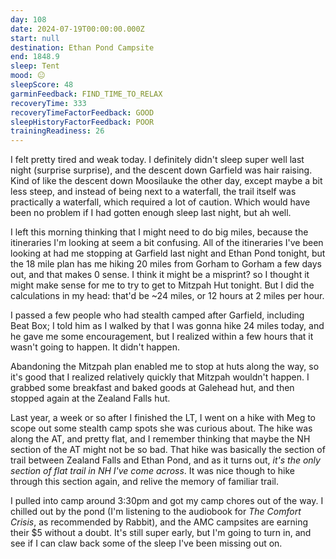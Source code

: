```yaml
---
day: 108
date: 2024-07-19T00:00:00.000Z
start: null
destination: Ethan Pond Campsite
end: 1848.9
sleep: Tent
mood: 😐
sleepScore: 48
garminFeedback: FIND_TIME_TO_RELAX
recoveryTime: 333
recoveryTimeFactorFeedback: GOOD
sleepHistoryFactorFeedback: POOR
trainingReadiness: 26
---
```

I felt pretty tired and weak today. I definitely didn't sleep super well last night (surprise surprise), and the descent down Garfield was hair raising. Kind of like the descent down Moosilauke the other day, except maybe a bit less steep, and instead of being next to a waterfall, the trail itself was practically a waterfall, which required a lot of caution. Which would have been no problem if I had gotten enough sleep last night, but ah well.

I left this morning thinking that I might need to do big miles, because the itineraries I'm looking at seem a bit confusing. All of the itineraries I've been looking at had me stopping at Garfield last night and Ethan Pond tonight, but the 18 mile plan has me hiking 20 miles from Gorham to Gorham a few days out, and that makes 0 sense. I think it might be a misprint? so I thought it might make sense for me to try to get to Mitzpah Hut tonight. But I did the calculations in my head: that'd be ~24 miles, or 12 hours at 2 miles per hour.

I passed a few people who had stealth camped after Garfield, including Beat Box; I told him as I walked by that I was gonna hike 24 miles today, and he gave me some encouragement, but I realized within a few hours that it wasn't going to happen. It didn't happen.

Abandoning the Mitzpah plan enabled me to stop at huts along the way, so it's good that I realized relatively quickly that Mitzpah wouldn't happen. I grabbed some breakfast and baked goods at Galehead hut, and then stopped again at the Zealand Falls hut.

Last year, a week or so after I finished the LT, I went on a hike with Meg to scope out some stealth camp spots she was curious about. The hike was along the AT, and pretty flat, and I remember thinking that maybe the NH section of the AT might not be so bad. That hike was basically the section of trail between Zealand Falls and Ethan Pond, and as it turns out, *it's the only section of flat trail in NH I've come across*. It was nice though to hike through this section again, and relive the memory of familiar trail.

I pulled into camp around 3:30pm and got my camp chores out of the way. I chilled out by the pond (I'm listening to the audiobook for *The Comfort Crisis*, as recommended by Rabbit), and the AMC campsites are earning their $5 without a doubt. It's still super early, but I'm going to turn in, and see if I can claw back some of the sleep I've been missing out on.
